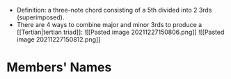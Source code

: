 - Definition: a three-note chord consisting of a 5th divided into 2 3rds (superimposed).
- There are 4 ways to combine major and minor 3rds to produce a [[Tertian|tertian triad]]:
![[Pasted image 20211227150806.png]]
![[Pasted image 20211227150812.png]]
# Members' Names